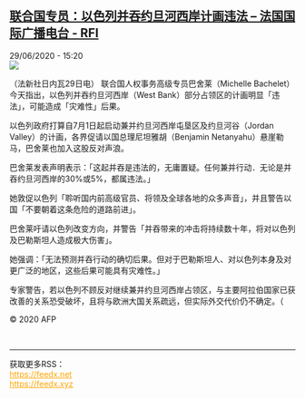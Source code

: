 <!--1593442601000-->
[联合国专员：以色列并吞约旦河西岸计画违法 – 法国国际广播电台 - RFI](http://www.rfi.fr//cn/contenu/20200629-%E8%81%94%E5%90%88%E5%9B%BD%E4%B8%93%E5%91%98%E4%BB%A5%E8%89%B2%E5%88%97%E5%B9%B6%E5%90%9E%E7%BA%A6%E6%97%A6%E6%B2%B3%E8%A5%BF%E5%B2%B8%E8%AE%A1%E7%94%BB%E8%BF%9D%E6%B3%95)
------

<div>29/06/2020 - 15:20</div><img src="https://s.rfi.fr/media/display/82eb6db2-ba11-11ea-8ad6-005056bff430/w:310/p:16x9/int0021b.200629212003.jpg"><div class="t-content__body u-clearfix"><div class="m-interstitial"></div><p>（法新社日内瓦29日电）    联合国人权事务高级专员巴舍莱（Michelle Bachelet）今天指出，以色列并吞约旦河西岸（West Bank）部分占领区的计画明显「违法」，可能造成「灾难性」后果。</p><p>    以色列政府打算自7月1日起启动兼并约旦河西岸屯垦区及约旦河谷（Jordan Valley）的计画，各界促请以国总理尼坦雅胡（Benjamin Netanyahu）悬崖勒马，巴舍莱也加入这股反对声浪。</p><p>    巴舍莱发表声明表示：「这起并吞是违法的，无庸置疑。任何兼并行动．无论是并吞约旦河西岸的30%或5%，都属违法。」</p><p>    她敦促以色列「聆听国内前高级官员、将领及全球各地的众多声音」，并且警告以国「不要朝着这条危险的道路前进」。</p><p>    巴舍莱吁请以色列改变方向，并警告「并吞带来的冲击将持续数十年，将对以色列及巴勒斯坦人造成极大伤害」。</p><p>    她强调：「无法预测并吞行动的确切后果。但对于巴勒斯坦人、对以色列本身及对更广泛的地区，这些后果可能具有灾难性。」</p><p>    专家警告，若以色列不顾反对继续兼并约旦河西岸占领区，与主要阿拉伯国家已获改善的关系恐受破坏，且将与欧洲大国关系疏远，但实际外交代价仍不确定。（</p><p class="t-copyright">© 2020 AFP</p>        </div><br><hr><div>获取更多RSS：<br><a href="https://feedx.net" style="color:orange" target="_blank">https://feedx.net</a> <br><a href="https://feedx.xyz" style="color:orange" target="_blank">https://feedx.xyz</a><br></div>
